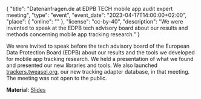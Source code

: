 {
    "title": "Datenanfragen.de at EDPB TECH mobile app audit expert meeting",
    "type": "event",
    "event_date": "2023-04-17T14:00:00+02:00",
    "place": {
        "online": ""
    },
    "license": "cc-by-40",
    "description": "We were invented to speak at the EDPB tech advisory board about our results and methods concerning mobile app tracking research."
}

We were invited to speak before the tech advisory board of the European Data Protection Board (EDPB) about our results and the tools we developed for mobile app tracking research. We held a presentation of what we found and presented our new libraries and tools. We also launched [trackers.tweasel.org](https://tracker.tweasel.org), our new tracking adapter database, in that meeting. The meeting was not open to the public. 

**Material**: [Slides](https://static.dacdn.de/talks/slides/2023-04-17-edpb-expert-talk.pdf)
